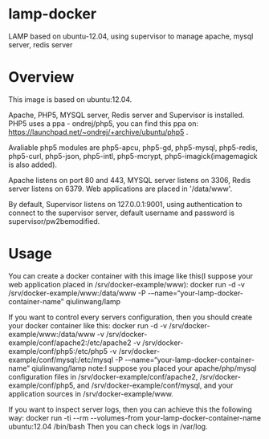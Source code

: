 # lamp-docker
LAMP based on ubuntu-12.04, using supervisor to manage apache, mysql server, redis server

# Overview
This image is based on ubuntu:12.04.

Apache, PHP5, MYSQL server, Redis server and Supervisor is installed. PHP5 uses a ppa - ondrej/php5, you can find this ppa on: https://launchpad.net/~ondrej/+archive/ubuntu/php5 .

Avaliable php5 modules are php5-apcu, php5-gd, php5-mysql, php5-redis, php5-curl, php5-json, php5-intl, php5-mcrypt, php5-imagick(imagemagick is also added).

Apache listens on port 80 and 443, MYSQL server listens on 3306, Redis server listens on 6379. Web applications are placed in '/data/www'.

By default, Supervisor listens on 127.0.0.1:9001, using authentication to connect to the supervisor server, default username and password is supervisor/pw2bemodified.

# Usage
You can create a docker container with this image like this(I suppose your web application placed in /srv/docker-example/www):
docker run -d -v /srv/docker-example/www:/data/www -P -–name=“your-lamp-docker-container-name” qiulinwang/lamp

If you want to control every servers configuration, then you should create your docker container like this:
docker run -d -v /srv/docker-example/www:/data/www -v /srv/docker-example/conf/apache2:/etc/apache2 -v /srv/docker-example/conf/php5:/etc/php5 -v /srv/docker-example/conf/mysql:/etc/mysql -P -–name=“your-lamp-docker-container-name” qiulinwang/lamp
note:I suppose you placed your apache/php/mysql configuration files in /srv/docker-example/conf/apache2, /srv/docker-example/conf/php5, and /srv/docker-example/conf/mysql, and your application sources in /srv/docker-example/www.

If you want to inspect server logs, then you can achieve this the following way:
docker run -ti --rm --volumes-from your-lamp-docker-container-name ubuntu:12.04 /bin/bash
Then you can check logs in /var/log.
